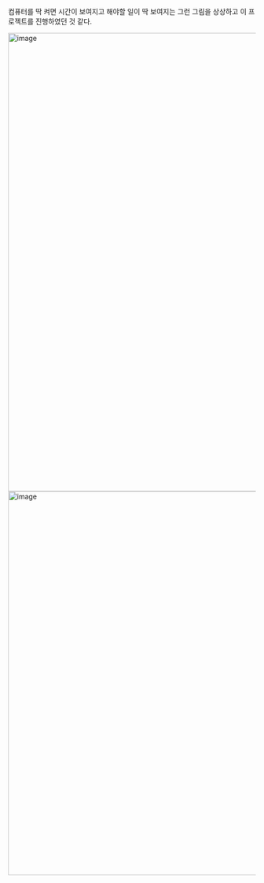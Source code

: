 컴퓨터를 딱 켜면 시간이 보여지고 해야할 일이 딱 보여지는 그런 그림을 상상하고 이 프로젝트를 진행하였던 것 같다.


<img width="931" alt="image" src="https://github.com/daniel081009/Home/assets/58280710/0184a303-64e9-4d71-9bc7-38d84b4fd42b">
<img width="780" alt="image" src="https://github.com/daniel081009/Home/assets/58280710/c919eee1-0f00-4bf2-a2e3-e23a07f61678">

